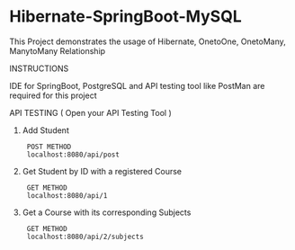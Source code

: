 # Hibernate-SpringBoot-MySQL
This Project demonstrates the usage of Hibernate, OnetoOne, OnetoMany, ManytoMany Relationship

INSTRUCTIONS

IDE for SpringBoot, PostgreSQL and API testing tool like PostMan are required for this project

API TESTING ( Open your API Testing Tool )

1. Add Student

        POST METHOD
        localhost:8080/api/post


2. Get Student by ID with a registered Course

        GET METHOD
        localhost:8080/api/1


3. Get a Course with its corresponding Subjects

        GET METHOD
        localhost:8080/api/2/subjects









